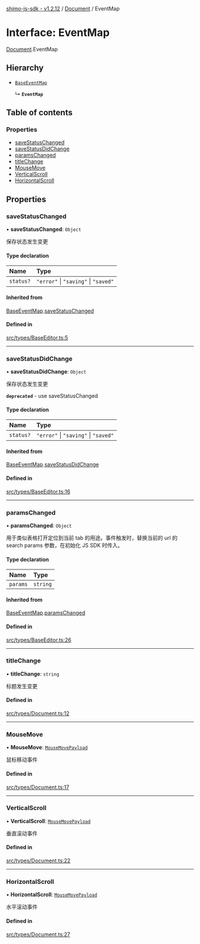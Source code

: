 [shimo-js-sdk - v1.2.12](/README.md) / [Document](/modules/Document.md) / EventMap

# Interface: EventMap

[Document](/modules/Document.md).EventMap

## Hierarchy

- [`BaseEventMap`](/interfaces/BaseEventMap.md)

  ↳ **`EventMap`**

## Table of contents

### Properties

- [saveStatusChanged](/interfaces/Document.EventMap.md#savestatuschanged)
- [saveStatusDidChange](/interfaces/Document.EventMap.md#savestatusdidchange)
- [paramsChanged](/interfaces/Document.EventMap.md#paramschanged)
- [titleChange](/interfaces/Document.EventMap.md#titlechange)
- [MouseMove](/interfaces/Document.EventMap.md#mousemove)
- [VerticalScroll](/interfaces/Document.EventMap.md#verticalscroll)
- [HorizontalScroll](/interfaces/Document.EventMap.md#horizontalscroll)

## Properties

### saveStatusChanged

• **saveStatusChanged**: `Object`

保存状态发生变更

#### Type declaration

| Name | Type |
| :------ | :------ |
| `status?` | ``"error"`` \| ``"saving"`` \| ``"saved"`` |

#### Inherited from

[BaseEventMap](/interfaces/BaseEventMap.md).[saveStatusChanged](/interfaces/BaseEventMap.md#savestatuschanged)

#### Defined in

[src/types/BaseEditor.ts:5](https://github.com/byte9527/shimo-js-sdk/blob/main/src/types/BaseEditor.ts#L5)

___

### saveStatusDidChange

• **saveStatusDidChange**: `Object`

保存状态发生变更

**`deprecated`** - use saveStatusChanged

#### Type declaration

| Name | Type |
| :------ | :------ |
| `status?` | ``"error"`` \| ``"saving"`` \| ``"saved"`` |

#### Inherited from

[BaseEventMap](/interfaces/BaseEventMap.md).[saveStatusDidChange](/interfaces/BaseEventMap.md#savestatusdidchange)

#### Defined in

[src/types/BaseEditor.ts:16](https://github.com/byte9527/shimo-js-sdk/blob/main/src/types/BaseEditor.ts#L16)

___

### paramsChanged

• **paramsChanged**: `Object`

用于类似表格打开定位到当前 tab 的用途。事件触发时，替换当前的 url 的 search params 参数，在初始化 JS SDK 时传入。

#### Type declaration

| Name | Type |
| :------ | :------ |
| `params` | `string` |

#### Inherited from

[BaseEventMap](/interfaces/BaseEventMap.md).[paramsChanged](/interfaces/BaseEventMap.md#paramschanged)

#### Defined in

[src/types/BaseEditor.ts:26](https://github.com/byte9527/shimo-js-sdk/blob/main/src/types/BaseEditor.ts#L26)

___

### titleChange

• **titleChange**: `string`

标题发生变更

#### Defined in

[src/types/Document.ts:12](https://github.com/byte9527/shimo-js-sdk/blob/main/src/types/Document.ts#L12)

___

### MouseMove

• **MouseMove**: [`MouseMovePayload`](/interfaces/MouseMovePayload.md)

鼠标移动事件

#### Defined in

[src/types/Document.ts:17](https://github.com/byte9527/shimo-js-sdk/blob/main/src/types/Document.ts#L17)

___

### VerticalScroll

• **VerticalScroll**: [`MouseMovePayload`](/interfaces/MouseMovePayload.md)

垂直滚动事件

#### Defined in

[src/types/Document.ts:22](https://github.com/byte9527/shimo-js-sdk/blob/main/src/types/Document.ts#L22)

___

### HorizontalScroll

• **HorizontalScroll**: [`MouseMovePayload`](/interfaces/MouseMovePayload.md)

水平滚动事件

#### Defined in

[src/types/Document.ts:27](https://github.com/byte9527/shimo-js-sdk/blob/main/src/types/Document.ts#L27)
